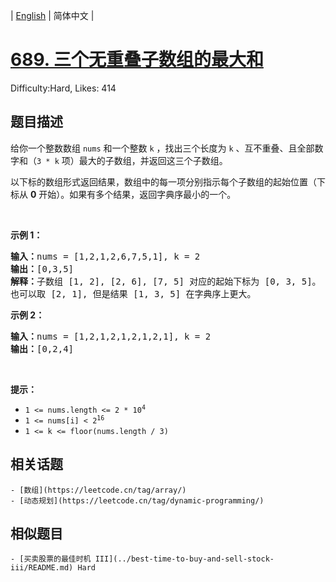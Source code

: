 
| [English](problem_en.md) | 简体中文 |

# [689. 三个无重叠子数组的最大和](https://leetcode.cn/problems/maximum-sum-of-3-non-overlapping-subarrays/)
Difficulty:Hard, Likes: 414

## 题目描述

<p>给你一个整数数组 <code>nums</code> 和一个整数 <code>k</code> ，找出三个长度为 <code>k</code> 、互不重叠、且全部数字和（<code>3 * k</code> 项）最大的子数组，并返回这三个子数组。</p>

<p>以下标的数组形式返回结果，数组中的每一项分别指示每个子数组的起始位置（下标从 <strong>0</strong> 开始）。如果有多个结果，返回字典序最小的一个。</p>

<p>&nbsp;</p>

<p><strong>示例 1：</strong></p>

<pre>
<strong>输入：</strong>nums = [1,2,1,2,6,7,5,1], k = 2
<strong>输出：</strong>[0,3,5]
<strong>解释：</strong>子数组 [1, 2], [2, 6], [7, 5] 对应的起始下标为 [0, 3, 5]。
也可以取 [2, 1], 但是结果 [1, 3, 5] 在字典序上更大。
</pre>

<p><strong>示例 2：</strong></p>

<pre>
<strong>输入：</strong>nums = [1,2,1,2,1,2,1,2,1], k = 2
<strong>输出：</strong>[0,2,4]
</pre>

<p>&nbsp;</p>

<p><strong>提示：</strong></p>

<ul>
	<li><code>1 &lt;= nums.length &lt;= 2 * 10<sup>4</sup></code></li>
	<li><code>1 &lt;= nums[i] &lt;&nbsp;2<sup>16</sup></code></li>
	<li><code>1 &lt;= k &lt;= floor(nums.length / 3)</code></li>
</ul>


## 相关话题

    - [数组](https://leetcode.cn/tag/array/)
    - [动态规划](https://leetcode.cn/tag/dynamic-programming/)

## 相似题目

    - [买卖股票的最佳时机 III](../best-time-to-buy-and-sell-stock-iii/README.md) Hard 
